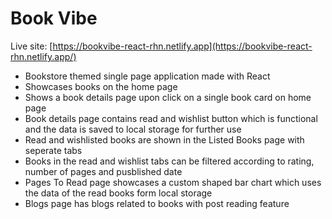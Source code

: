 # Book Vibe

Live site: [https://bookvibe-react-rhn.netlify.app](https://bookvibe-react-rhn.netlify.app/)

- Bookstore themed single page application made with React
- Showcases books on the home page
- Shows a book details page upon click on a single book card on home page
- Book details page contains read and wishlist button which is functional and the data is saved to local storage for further use
- Read and wishlisted books are shown in the Listed Books page with seperate tabs
- Books in the read and wishlist tabs can be filtered according to rating, number of pages and pusblished date
- Pages To Read page showcases a custom shaped bar chart which uses the data of the read books form local storage
- Blogs page has blogs related to books with post reading feature
